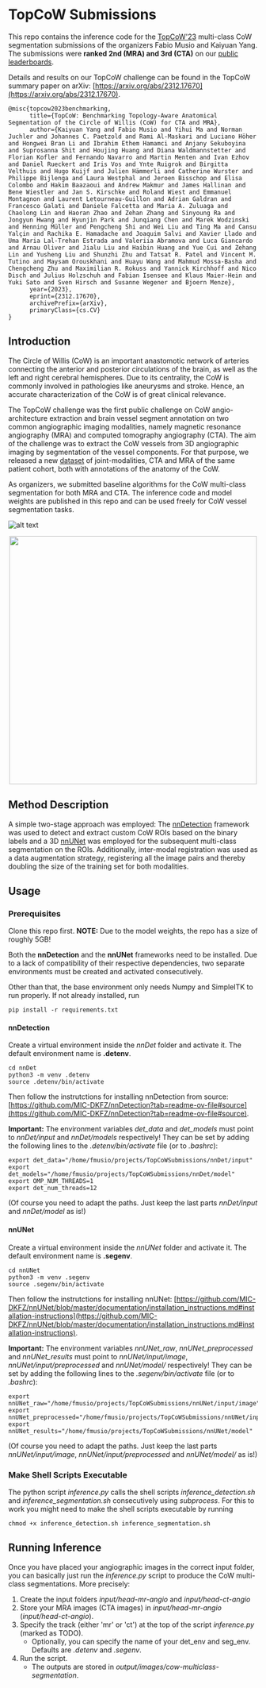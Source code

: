 # TopCoW Submissions
This repo contains the inference code for the [TopCoW'23](https://topcow23.grand-challenge.org/) multi-class CoW segmentation submissions of the organizers Fabio Musio and Kaiyuan Yang. The submissions were **ranked 2nd (MRA) and 3rd (CTA)** on our [public leaderboards](https://topcow23.grand-challenge.org/evaluation/finaltest-mra-multiclass/leaderboard/).

Details and results on our TopCoW challenge can be found in the TopCoW summary paper on arXiv: [https://arxiv.org/abs/2312.17670](https://arxiv.org/abs/2312.17670). 
```
@misc{topcow2023benchmarking,
      title={TopCoW: Benchmarking Topology-Aware Anatomical Segmentation of the Circle of Willis (CoW) for CTA and MRA}, 
      author={Kaiyuan Yang and Fabio Musio and Yihui Ma and Norman Juchler and Johannes C. Paetzold and Rami Al-Maskari and Luciano Höher and Hongwei Bran Li and Ibrahim Ethem Hamamci and Anjany Sekuboyina and Suprosanna Shit and Houjing Huang and Diana Waldmannstetter and Florian Kofler and Fernando Navarro and Martin Menten and Ivan Ezhov and Daniel Rueckert and Iris Vos and Ynte Ruigrok and Birgitta Velthuis and Hugo Kuijf and Julien Hämmerli and Catherine Wurster and Philippe Bijlenga and Laura Westphal and Jeroen Bisschop and Elisa Colombo and Hakim Baazaoui and Andrew Makmur and James Hallinan and Bene Wiestler and Jan S. Kirschke and Roland Wiest and Emmanuel Montagnon and Laurent Letourneau-Guillon and Adrian Galdran and Francesco Galati and Daniele Falcetta and Maria A. Zuluaga and Chaolong Lin and Haoran Zhao and Zehan Zhang and Sinyoung Ra and Jongyun Hwang and Hyunjin Park and Junqiang Chen and Marek Wodzinski and Henning Müller and Pengcheng Shi and Wei Liu and Ting Ma and Cansu Yalçin and Rachika E. Hamadache and Joaquim Salvi and Xavier Llado and Uma Maria Lal-Trehan Estrada and Valeriia Abramova and Luca Giancardo and Arnau Oliver and Jialu Liu and Haibin Huang and Yue Cui and Zehang Lin and Yusheng Liu and Shunzhi Zhu and Tatsat R. Patel and Vincent M. Tutino and Maysam Orouskhani and Huayu Wang and Mahmud Mossa-Basha and Chengcheng Zhu and Maximilian R. Rokuss and Yannick Kirchhoff and Nico Disch and Julius Holzschuh and Fabian Isensee and Klaus Maier-Hein and Yuki Sato and Sven Hirsch and Susanne Wegener and Bjoern Menze},
      year={2023},
      eprint={2312.17670},
      archivePrefix={arXiv},
      primaryClass={cs.CV}
}
```

## Introduction
The Circle of Willis (CoW) is an important anastomotic network of arteries connecting the anterior and posterior circulations of the brain, as well as the left and right cerebral hemispheres.  Due to its centrality, the CoW is commonly involved in pathologies like aneurysms and stroke. Hence, an accurate characterization of the CoW is of great clinical relevance. 

The TopCoW challenge was the first public challenge on CoW angio-architecture extraction and brain vessel segment annotation on two common angiographic imaging modalities, namely magnetic resonance angiography (MRA) and computed tomography angiography (CTA). 
The aim of the challenge was to extract the CoW vessels from 3D angiographic imaging by segmentation of the vessel components. For that purpose, we released a new [dataset](https://topcow23.grand-challenge.org/data/) of joint-modalities, CTA and MRA of the same patient cohort, both with annotations of the anatomy of the CoW.

As organizers, we submitted baseline algorithms for the CoW multi-class segmentation for both MRA and CTA. The inference code and model weights are published in this repo and can be used freely for CoW vessel segmentation tasks.

![alt text](https://github.com/fmusio/Images/blob/main/topcow_mr_095.png?raw=true)
<p align="center">
  <img src="https://github.com/fmusio/Images/blob/main/topcow_mr_095.png" width="500" />
</p>


## Method Description
A simple two-stage approach was employed: The [nnDetection](https://github.com/MIC-DKFZ/nnDetection) framework was used to detect and extract custom CoW ROIs based on the binary labels and a 3D [nnUNet](https://github.com/MIC-DKFZ/nnUNet) was employed for the subsequent multi-class segmentation on the ROIs. Additionally, inter-modal registration was used as a data augmentation strategy, registering all the image pairs and thereby doubling the size of the training set for both modalities.

## Usage
### Prerequisites
Clone this repo first. **NOTE:** Due to the model weights, the repo has a size of roughly 5GB!

Both the **nnDetection** and the **nnUNet** frameworks need to be installed. Due to a lack of compatibility of their respective dependencies, two separate environments must be created and activated consecutively. 

Other than that, the base environment only needs Numpy and SimpleITK to run properly. If not already installed, run
```
pip install -r requirements.txt
```

#### nnDetection
Create a virtual environment inside the *nnDet* folder and activate it. The default environment name is **.detenv**.
```
cd nnDet
python3 -m venv .detenv
source .detenv/bin/activate
```
Then follow the instrutctions for installing nnDetection from source: [https://github.com/MIC-DKFZ/nnDetection?tab=readme-ov-file#source](https://github.com/MIC-DKFZ/nnDetection?tab=readme-ov-file#source).

**Important:** The environment variables *det_data* and *det_models* must point to *nnDet/input* and *nnDet/models* respectively! They can be set by adding the following lines to the *.detenv/bin/activate* file (or to *.bashrc*):
```
export det_data="/home/fmusio/projects/TopCoWSubmissions/nnDet/input"
export det_models="/home/fmusio/projects/TopCoWSubmissions/nnDet/model"
export OMP_NUM_THREADS=1
export det_num_threads=12
```
(Of course you need to adapt the paths. Just keep the last parts *nnDet/input* and *nnDet/model* as is!)

#### nnUNet
Create a virtual environment inside the *nnUNet* folder and activate it. The default environment name is **.segenv**.
```
cd nnUNet
python3 -m venv .segenv
source .segenv/bin/activate
```
Then follow the instrutctions for installing nnUNet: [https://github.com/MIC-DKFZ/nnUNet/blob/master/documentation/installation_instructions.md#installation-instructions](https://github.com/MIC-DKFZ/nnUNet/blob/master/documentation/installation_instructions.md#installation-instructions).

**Important:** The environment variables *nnUNet_raw*, *nnUNet_preprocessed* and *nnUNet_results* must point to *nnUNet/input/image*, *nnUNet/input/preprocessed* and *nnUNet/model/* respectively! They can be set by adding the following lines to the *.segenv/bin/activate* file (or to *.bashrc*):
```
export nnUNet_raw="/home/fmusio/projects/TopCoWSubmissions/nnUNet/input/image"
export nnUNet_preprocessed="/home/fmusio/projects/TopCoWSubmissions/nnUNet/input/preprocessed"
export nnUNet_results="/home/fmusio/projects/TopCoWSubmissions/nnUNet/model"
```
(Of course you need to adapt the paths. Just keep the last parts *nnUNet/input/image*, *nnUNet/input/preprocessed* and *nnUNet/model/* as is!)

### Make Shell Scripts Executable
The python script *inference.py* calls the shell scripts *inference_detection.sh* and *inference_segmentation.sh* consecutively using *subprocess*. For this to work you might need to make the shell scripts executable by running
```
chmod +x inference_detection.sh inference_segmentation.sh
```

## Running Inference
Once you have placed your angiographic images in the correct input folder, you can basically just run the *inference.py* script to produce the CoW multi-class segmentations. More precisely:
1. Create the input folders *input/head-mr-angio* and *input/head-ct-angio*
2. Store your MRA images (CTA images) in *input/head-mr-angio* (*input/head-ct-angio*). 
3. Specify the track (either 'mr' or 'ct') at the top of the script *inference.py* (marked as TODO).  
    - Optionally, you can specify the name of your det_env and seg_env. Defaults are *.detenv* and *.segenv*.
4. Run the script. 
    - The outputs are stored in *output/images/cow-multiclass-segmentation*.










